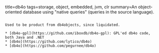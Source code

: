 title=db4o
tags=storage, object, embedded, jvm, clr
summary=An object-oriented database using "native queries" (queries in the source language).
~~~~~~

Used to be product from db4objects, since liquidated.

* [db4o-gpl](https://github.com/iboxdb/db4o-gpl): GPL'ed db4o code, both Java and .NET
* [db4o](https://github.com/lytico/db4o)
* [db4o](https://github.com/pegurnee/db4o)
